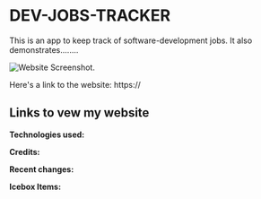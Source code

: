 # DEV-JOBS-TRACKER

This is an app to keep track of software-development jobs. It also demonstrates........

<img src="" alt="Website Screenshot.">

Here's a link to the website:
https://

## Links to vew my website

__Technologies used:__



__Credits:__



__Recent changes:__



__Icebox Items:__




